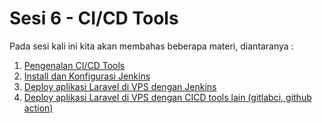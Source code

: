 # Sesi 6 - CI/CD Tools

Pada sesi kali ini kita akan membahas beberapa materi, diantaranya :
1. [Pengenalan CI/CD Tools](https://github.com/agung3wi/panduan-kelasdevops-v3/tree/main/sesi%206/1.%20Pengenalan%20CICD%20Tools)
2. [Install dan Konfigurasi Jenkins](https://github.com/agung3wi/panduan-kelasdevops-v3/tree/main/sesi%206/2.%20Install%20dan%20Konfigurasi%20Jenkins)
3. [Deploy aplikasi Laravel di VPS dengan Jenkins](https://github.com/agung3wi/panduan-kelasdevops-v3/tree/main/sesi%206/3.%20Deploy%20aplikasi%20Laravel%20di%20VPS%20dengan%20Jenkins)
4. [Deploy aplikasi Laravel di VPS dengan CICD tools lain (gitlabci, github action)](https://github.com/agung3wi/panduan-kelasdevops-v3/tree/main/sesi%206/4.%20%20Deploy%20aplikasi%20Laravel%20di%20VPS%20dengan%20CICD%20tools%20lain%20(gitlabci%2C%20github%20action))
